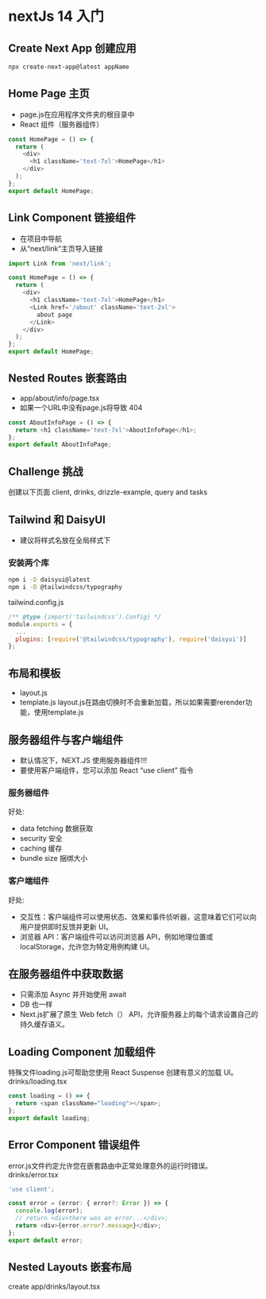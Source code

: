 # nextJs 14 入门
## Create Next App 创建应用  
```bash
npx create-next-app@latest appName
```
## Home Page 主页
- page.js在应用程序文件夹的根目录中
- React 组件（服务器组件）
``` javaScript
const HomePage = () => {
  return (
    <div>
      <h1 className='text-7xl'>HomePage</h1>
    </div>
  );
};
export default HomePage;
```
## Link Component 链接组件
- 在项目中导航
- 从“next/link”主页导入链接
``` javaScript
import Link from 'next/link';

const HomePage = () => {
  return (
    <div>
      <h1 className='text-7xl'>HomePage</h1>
      <Link href='/about' className='text-2xl'>
        about page
      </Link>
    </div>
  );
};
export default HomePage;

```
## Nested Routes 嵌套路由
- app/about/info/page.tsx
- 如果一个URL中没有page.js将导致 404
``` javaScript
const AboutInfoPage = () => {
  return <h1 className='text-7xl'>AboutInfoPage</h1>;
};
export default AboutInfoPage;
```
## Challenge 挑战
创建以下页面
client, drinks, drizzle-example, query and tasks  
## Tailwind 和 DaisyUI
- 建议将样式名放在全局样式下
### 安装两个库
``` bash
npm i -D daisyui@latest
npm i -D @tailwindcss/typography
```
tailwind.config.js
``` javaScript
/** @type {import('tailwindcss').Config} */
module.exports = {
  ...
  plugins: [require('@tailwindcss/typography'), require('daisyui')]
};
```  
## 布局和模板
- layout.js
- template.js
layout.js在路由切换时不会重新加载，所以如果需要rerender功能，使用template.js
## 服务器组件与客户端组件
- 默认情况下，NEXT.JS 使用服务器组件!!!
- 要使用客户端组件，您可以添加 React “use client” 指令
### 服务器组件
好处:
- data fetching 数据获取
- security 安全
- caching 缓存
- bundle size 捆绑大小
### 客户端组件
好处:
- 交互性：客户端组件可以使用状态、效果和事件侦听器，这意味着它们可以向用户提供即时反馈并更新 UI。
- 浏览器 API：客户端组件可以访问浏览器 API，例如地理位置或 localStorage，允许您为特定用例构建 UI。
## 在服务器组件中获取数据
- 只需添加 Async 并开始使用 await 
- DB 也一样
- Next.js扩展了原生 Web fetch（） API，允许服务器上的每个请求设置自己的持久缓存语义。
## Loading Component 加载组件
特殊文件loading.js可帮助您使用 React Suspense 创建有意义的加载 UI。  
drinks/loading.tsx
``` javaScript
const loading = () => {
  return <span className="loading"></span>;
};
export default loading;
```
## Error Component 错误组件
error.js文件约定允许您在嵌套路由中正常处理意外的运行时错误。  
drinks/error.tsx
``` javaScript
'use client';

const error = (error: { error?: Error }) => {
  console.log(error);
  // return <div>there was an error...</div>;
  return <div>{error.error?.message}</div>;
};
export default error;
```
## Nested Layouts 嵌套布局
create app/drinks/layout.tsx  